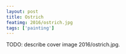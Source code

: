 ```yaml
---
layout: post
title: Ostrich
featimg: 2016/ostrich.jpg
tags: ['painting']
---
```


TODO: describe cover image 2016/ostrich.jpg.
